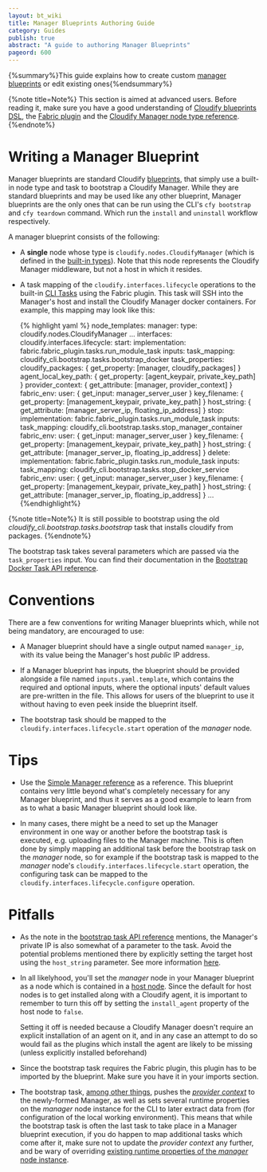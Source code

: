```yaml
---
layout: bt_wiki
title: Manager Blueprints Authoring Guide
category: Guides
publish: true
abstract: "A guide to authoring Manager Blueprints"
pageord: 600
---
```


{%summary%}This guide explains how to create custom [manager blueprints](reference-terminology.html#manager-blueprints) or edit existing ones{%endsummary%}


{%note title=Note%}
This section is aimed at advanced users. Before reading it, make sure you have a good understanding of [Cloudify blueprints DSL](guide-blueprint.html), the [Fabric plugin](plugin-fabric.html) and the [Cloudify Manager node type reference](reference-types.html).
{%endnote%}


# Writing a Manager Blueprint

Manager blueprints are standard Cloudify [blueprints](reference-terminology.html#blueprint), that simply use a built-in node type and task to bootstrap a Cloudify Manager.
While they are standard blueprints and may be used like any other blueprint, Manager blueprints are the only ones that can be run using the CLI's `cfy bootstrap` and `cfy teardown` command.
Which run the `install` and `uninstall` workflow respectively.

A manager blueprint consists of the following:

* A **single** node whose type is `cloudify.nodes.CloudifyManager` (which is defined in the [built-in types](reference-types.html#cloudifymanager-type)).
Note that this node represents the Cloudify Manager middleware, but not a host in which it resides.

* A task mapping of the `cloudify.interfaces.lifecycle` operations to the built-in [CLI Tasks](reference-cli-tasks.html) using the Fabric plugin.
This task will SSH into the Manager's host and install the Cloudify Manager docker containers.
  For example, this mapping may look like this:

  {% highlight yaml %}
  node_templates:
    manager:
      type: cloudify.nodes.CloudifyManager
      ...
      interfaces:
        cloudify.interfaces.lifecycle:
          start:
            implementation: fabric.fabric_plugin.tasks.run_module_task
            inputs:
              task_mapping: cloudify_cli.bootstrap.tasks.bootstrap_docker
              task_properties:
                cloudify_packages: { get_property: [manager, cloudify_packages] }
                agent_local_key_path: { get_property: [agent_keypair, private_key_path] }
                provider_context: { get_attribute: [manager, provider_context] }
              fabric_env:
                user: { get_input: manager_server_user }
                key_filename: { get_property: [management_keypair, private_key_path] }
                host_string: { get_attribute: [manager_server_ip, floating_ip_address] }
          stop:
            implementation: fabric.fabric_plugin.tasks.run_module_task
            inputs:
              task_mapping: cloudify_cli.bootstrap.tasks.stop_manager_container
              fabric_env:
                user: { get_input: manager_server_user }
                key_filename: { get_property: [management_keypair, private_key_path] }
                host_string: { get_attribute: [manager_server_ip, floating_ip_address] }
          delete:
            implementation: fabric.fabric_plugin.tasks.run_module_task
            inputs:
              task_mapping: cloudify_cli.bootstrap.tasks.stop_docker_service
              fabric_env:
                user: { get_input: manager_server_user }
                key_filename: { get_property: [management_keypair, private_key_path] }
                host_string: { get_attribute: [manager_server_ip, floating_ip_address] }
      ...
  {%endhighlight%}


{%note title=Note%}
It is still possible to bootstrap using the old *cloudify_cli.bootstrap.tasks.bootstrap* task that installs cloudify from packages.
{%endnote%}

The bootstrap task takes several parameters which are passed via the `task_properties` input. You can find their documentation in the [Bootstrap Docker Task API reference](reference-cli-task.html#bootstrap_docker).



# Conventions

There are a few conventions for writing Manager blueprints which, while not being mandatory, are encouraged to use:

* A Manager blueprint should have a single output named `manager_ip`, with its value being the Manager's host *public* IP address.

* If a Manager blueprint has inputs, the blueprint should be provided alongside a file named `inputs.yaml.template`, which contains the required and optional inputs, where the optional inputs' default values are pre-written in the file. This allows for users of the blueprint to use it without having to even peek inside the blueprint itself.

* The bootstrap task should be mapped to the `cloudify.interfaces.lifecycle.start` operation of the *manager* node.



# Tips

* Use the [Simple Manager reference](reference-simple-manager.html) as a reference. This blueprint contains very little beyond what's completely necessary for any Manager blueprint, and thus it serves as a good example to learn from as to what a basic Manager blueprint should look like.

* In many cases, there might be a need to set up the Manager environment in one way or another before the bootstrap task is executed, e.g. uploading files to the Manager machine. This is often done by simply mapping an additional task before the bootstrap task on the *manager* node,
so for example if the bootstrap task is mapped to the *manager* node's `cloudify.interfaces.lifecycle.start` operation, the configuring task can be mapped to the `cloudify.interfaces.lifecycle.configure` operation.



# Pitfalls

* As the note in the [bootstrap task API reference](reference-cli-tasks.html#bootstrap) mentions, the Manager's private IP is also somewhat of a parameter to the task. Avoid the potential problems mentioned there by explicitly setting the target host using the `host_string` parameter. See more information [here](plugin-fabric.html#ssh-configuration).

* In all likelyhood, you'll set the *manager* node in your Manager blueprint as a node which is contained in a [host node](reference-terminology.html#host-node). Since the default for host nodes is to get installed along with a Cloudify agent, it is important to remember to turn this off by setting the `install_agent` property of the host node to `false`.

  Setting it off is needed because a Cloudify Manager doesn't require an explicit installation of an agent on it, and in any case an attempt to do so would fail as the plugins which install the agent are likely to be missing (unless explicitly installed beforehand)

* Since the bootstrap task requires the Fabric plugin, this plugin has to be imported by the blueprint. Make sure you have it in your imports section.

* The bootstrap task, [among other things](reference-cli-tasks.html#overview), pushes the [*provider context*](reference-terminology.html#provider-context) to the newly-formed Manager, as well as sets several runtime properties on the *manager* node instance
for the CLI to later extract data from (for configuration of the local working environment).
This means that while the bootstrap task is often the last task to take place in a Manager blueprint execution, if you do happen to map additional tasks which come after it,
make sure not to update the *provider context* any further, and be wary of overriding [existing runtime properties of the *manager* node instance](reference-cli-tasks.html#internals).

